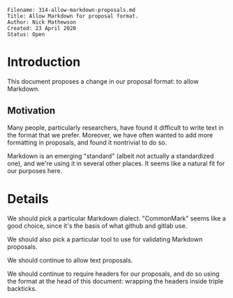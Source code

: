 ```
Filename: 314-allow-markdown-proposals.md
Title: Allow Markdown for proposal format.
Author: Nick Mathewson
Created: 23 April 2020
Status: Open
```

# Introduction

This document proposes a change in our proposal format: to allow
Markdown.

## Motivation

Many people, particularly researchers, have found it difficult to
write text in the format that we prefer.  Moreover, we have often
wanted to add more formatting in proposals, and found it nontrivial
to do so.

Markdown is an emerging "standard" (albeit not actually a
standardized one), and we're using it in several other places.  It
seems like a natural fit for our purposes here.

# Details

We should pick a particular Markdown dialect.  "CommonMark" seems like a
good choice, since it's the basis of what github and gitlab use.

We should also pick a particular tool to use for validating Markdown
proposals.

We should continue to allow text proposals.

We should continue to require headers for our proposals, and do so
using the format at the head of this document: wrapping the headers
inside triple backticks.


